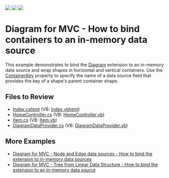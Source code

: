 <!-- default badges list -->
![](https://img.shields.io/endpoint?url=https://codecentral.devexpress.com/api/v1/VersionRange/240296406/20.1.3%2B)
[![](https://img.shields.io/badge/Open_in_DevExpress_Support_Center-FF7200?style=flat-square&logo=DevExpress&logoColor=white)](https://supportcenter.devexpress.com/ticket/details/T862049)
[![](https://img.shields.io/badge/📖_How_to_use_DevExpress_Examples-e9f6fc?style=flat-square)](https://docs.devexpress.com/GeneralInformation/403183)
<!-- default badges end -->

# Diagram for MVC - How to bind containers to an in-memory data source

This example demonstrates to bind the [Diagram](https://docs.devexpress.com/AspNetMvc/401417/components/diagram) extension to an in-memory data source and wrap shapes in horizontal and vertical containers. Use the [ContainerKey](https://docs.devexpress.com/AspNet/DevExpress.Web.ASPxDiagram.DiagramNodeMappingInfo.ContainerKey) property to specify the name of a data source field that provides the key of a shape's parent container shape.

## Files to Review
* [Index.cshtml](./CS/DiagramContainers/Views/Home/Index.cshtml) (VB: [Index.vbhtml](./VB/DiagramContainersVB/Views/Home/Index.vbhtml))
* [HomeController.cs](./CS/DiagramContainers/Controllers/HomeController.cs) (VB: [HomeController.vb](./VB/DiagramContainersVB/Controllers/HomeController.vb))
* [Item.cs](./CS/DiagramContainers/Models/Item.cs) (VB: [Item.vb](./VB/DiagramContainersVB/Models/Item.vb))
* [DiagramDataProvider.cs](./CS/DiagramContainers/Models/DiagramDataProvider.cs) (VB: [DiagramDataProvider.vb](./VB/DiagramContainersVB/Models/DiagramDataProvider.vb))

## More Examples
* [Diagram for MVC - Node and Edge data sources - How to bind the extension to in-memory data sources](https://github.com/DevExpress-Examples/diagram-for-mvc-node-and-edge-data-sources-how-to-bind-the-extension-to-in-memory-data-sources)  
* [Diagram for MVC - Tree from Linear Data Structure - How to bind the extension to an in-memory data source](https://github.com/DevExpress-Examples/diagram-for-mvc-tree-from-linear-data-structure-how-to-bind-to-an-in-memory-data-source)
